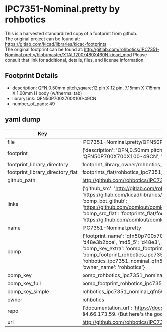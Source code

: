 # IPC7351-Nominal.pretty by rohbotics  
This is a harvested standardized copy of a footprint from github.  
The original project can be found at:  
https://gitlab.com/kicad/libraries/kicad-footprints  
The original footprint can be found at:
http://gitlab.com/rohbotics/IPC7351-Nominal.pretty/blob/master/XTAL1200X480X460N.kicad_mod
Please consult that link for additional, details, files, and license information.  
## Footprint Details
* description: QFN,0.50mm pitch,square;12 pin X 12 pin, 7.15mm X 7.15mm X 1.00mm H body (w/thermal tab)  
* libraryLink: QFN50P700X700X100-49CN  
* number_of_pads: 49  
## yaml dump  
| Key | Value |  
| --- | --- |  
| file | IPC7351-Nominal.pretty/QFN50P700X700X100-49CN.kicad_mod |  
| footprint | {'description': 'QFN,0.50mm pitch,square;12 pin X 12 pin, 7.15mm X 7.15mm X 1.00mm H body (w/thermal tab)', 'libraryLink': 'QFN50P700X700X100-49CN', 'number_of_pads': 49} |  
| footprint_library_directory | footprint_library_owner/rohbotics_IPC7351-Nominal.pretty |  
| footprint_library_directory_flat | footprints_flat/rohbotics_ipc7351_nominal_qfn50p700x700x100_49cn/working |  
| github_path | http://github.com/rohbotics/IPC7351-Nominal.pretty/blob/master/QFN50P700X700X100-49CN.kicad_mod |  
| links | {'github_src': 'http://gitlab.com/rohbotics/IPC7351-Nominal.pretty/blob/master/XTAL1200X480X460N.kicad_mod', 'github_src_repo': 'https://gitlab.com/kicad/libraries/kicad-footprints', 'oomp_bot': 'footprints/rohbotics_ipc7351_nominal_qfn50p700x700x100_49cn/working', 'oomp_bot_github': 'https://github.com/oomlout/oomlout_oomp_footprint_bot/tree/main/footprints/rohbotics_ipc7351_nominal_qfn50p700x700x100_49cn/working', 'oomp_src_flat': 'footprints_flat/footprints_flat/rohbotics_ipc7351_nominal_qfn50p700x700x100_49cn/working', 'oomp_src_flat_github': 'https://github.com/oomlout/oomlout_oomp_footprint_src/tree/main/footprints_flat/rohbotics_ipc7351_nominal_qfn50p700x700x100_49cn/working'} |  
| name | IPC7351-Nominal.pretty |  
| oomp | {'footprint_name': 'qfn50p700x700x100_49cn', 'library_name': 'ipc7351_nominal', 'md5': 'd48e3b2bceaea804a61083ae717606ab', 'md5_10': 'd48e3b2bce', 'md5_5': 'd48e3', 'md5_6': 'd48e3b', 'oomp_key': 'oomp_rohbotics_ipc7351_nominal_qfn50p700x700x100_49cn', 'oomp_key_extra': 'oomp_footprint_rohbotics_ipc7351_nominal_qfn50p700x700x100_49cn', 'oomp_key_full': 'oomp_footprint_rohbotics_ipc7351_nominal_qfn50p700x700x100_49cn_d48e3b', 'oomp_key_simple': 'rohbotics_ipc7351_nominal_qfn50p700x700x100_49cn', 'original_filename': 'IPC7351-Nominal.pretty/QFN50P700X700X100-49CN.kicad_mod', 'owner_name': 'rohbotics'} |  
| oomp_key | oomp_rohbotics_ipc7351_nominal_qfn50p700x700x100_49cn |  
| oomp_key_full | oomp_footprint_rohbotics_ipc7351_nominal_qfn50p700x700x100_49cn |  
| oomp_key_simple | rohbotics_ipc7351_nominal_qfn50p700x700x100_49cn |  
| owner | rohbotics |  
| repo | {'documentation_url': 'https://docs.github.com/rest/overview/resources-in-the-rest-api#rate-limiting', 'message': "API rate limit exceeded for 84.66.173.59. (But here's the good news: Authenticated requests get a higher rate limit. Check out the documentation for more details.)"} |  
| url | http://github.com/rohbotics/IPC7351-Nominal.pretty |  

